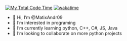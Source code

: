 [![My Total Code Time](https://wakatime.com/badge/user/018bd7d5-20a7-48f2-b2f1-7e6c6eb2c1f0.svg)](https://wakatime.com/@018bd7d5-20a7-48f2-b2f1-7e6c6eb2c1f0)
<a href="https://wakatime.com/badge/user/018bd7d5-20a7-48f2-b2f1-7e6c6eb2c1f0/project/018c3bd5-9b1a-4669-af46-3adb18732ef1"><img src="https://wakatime.com/badge/user/018bd7d5-20a7-48f2-b2f1-7e6c6eb2c1f0/project/018c3bd5-9b1a-4669-af46-3adb18732ef1.svg" alt="wakatime"></a>
- 👋 Hi, I’m @MatixAndr09
- 👀 I’m interested in programing 
- 🌱 I’m currently learning python, C++, C#, JS, Java
- 💞️ I’m looking to collaborate on more python projects

